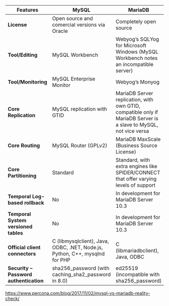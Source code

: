 | Features | MySQL | MariaDB |
|---|---|---|
| **License** | Open source and comercial versions via Oracle	| Completely open source |
| **Tool/Editing** | MySQL Workbench | Webyog’s SQLYog for Microsoft Windows (MySQL Workbench notes an incompatible server) |
| **Tool/Monitoring** | MySQL Enterprise Monitor | Webyog’s Monyog |
| **Core Replication** | MySQL replication with GTID | MariaDB Server replication, with own GTID, compatible only if MariaDB Server is a slave to MySQL, not vice versa |
| **Core Routing** | MySQL Router (GPLv2) | MariaDB MaxScale (Business Source License) |
| **Core Partitioning** | Standard | Standard, with extra engines like SPIDER/CONNECT that offer varying levels of support |
| **Temporal Log-based rollback** | No | In development for MariaDB Server 10.3 |
| **Temporal System versioned tables** | No | In development for MariaDB Server 10.3 |
| **Official client connectors** | C (libmysqlclient), Java, ODBC, .NET, Node.js, Python, C++, mysqlnd for PHP | C (libmariadbclient), Java, ODBC |
| **Security – Password authentication** | sha256_password (with caching_sha2_password in 8.0) | ed25519 (incompatible with sha256_password) |

https://www.percona.com/blog/2017/11/02/mysql-vs-mariadb-reality-check/

